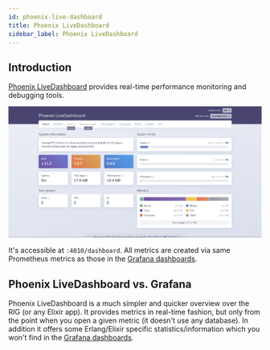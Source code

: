 ```yaml
---
id: phoenix-live-dashboard
title: Phoenix LiveDashboard
sidebar_label: Phoenix LiveDashboard
---
```


## Introduction

[Phoenix LiveDashboard](https://github.com/phoenixframework/phoenix_live_dashboard) provides real-time performance monitoring and debugging tools.

![phoenix-live-dashboard](assets/phoenix-live-dashboard.png)

It's accessible at `:4010/dashboard`. All metrics are created via same Prometheus metrics as those in the [Grafana dashboards](prometheus-metrics.md#grafana_dashboards).

## Phoenix LiveDashboard vs. Grafana

Phoenix LiveDashboard is a much simpler and quicker overview over the RIG (or any Elixir app). It provides metrics in real-time fashion, but only from the point when you open a given metric (it doesn't use any database). In addition it offers some Erlang/Elixir specific statistics/information which you won't find in the [Grafana dashboards](prometheus-metrics.md#Grafana_Dashboards).
